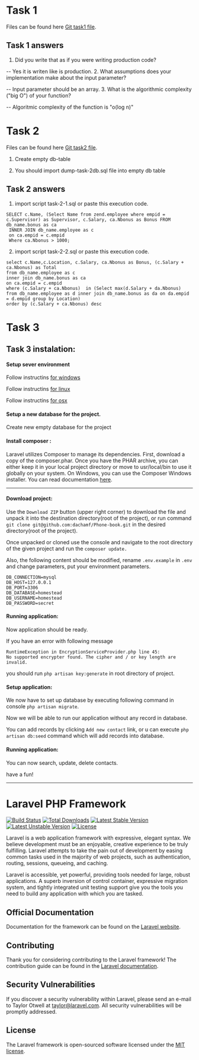# Task 1
Files can be found here [Git task1 file](https://github.com/dachamf/Phone-book/tree/master/Other_Tasks/task1).

## Task 1 answers

1. Did you write that as if you were writing production code?

  -- Yes it is writen like is production.
2. What assumptions does your implementation make about the input parameter?

  -- Input parameter should be an array.
3. What is the algorithmic complexity ("big O") of your function?

  -- Algoritmic complexity of the function is "o(log n)"
  
  
# Task 2

Files can be found here [Git task2 file](https://github.com/dachamf/Phone-book/tree/master/Other_Tasks/task2).

1) Create empty db-table

2) You should import dump-task-2db.sql file into empty db table

## Task 2 answers

1) import script task-2-1.sql or paste this execution code.

```
SELECT c.Name, (Select Name from zend.employee where empid = c.Supervisor) as Supervisor, c.Salary, ca.Nbonus as Bonus FROM db_name.bonus as ca
 INNER JOIN db_name.employee as c
 on ca.empid = c.empid
 Where ca.Nbonus > 1000;
```

2) import script task-2-2.sql or paste this execution code.

```
select c.Name,c.Location, c.Salary, ca.Nbonus as Bonus, (c.Salary + ca.Nbonus) as Total 
from db_name.employee as c
inner join db_name.bonus as ca
on ca.empid = c.empid
where (c.Salary + ca.Nbonus)  in (Select max(d.Salary + da.Nbonus) from db_name.employee as d inner join db_name.bonus as da on da.empid = d.empid group by Location)
order by (c.Salary + ca.Nbonus) desc
```

# Task 3

## Task 3 instalation:

#### Setup sever environment

Follow instructins [for windows](http://www.sitepoint.com/how-to-install-apache-on-windows/)

Follow instructins [for linux](https://www.digitalocean.com/community/tutorials/how-to-install-linux-apache-mysql-php-lamp-stack-on-ubuntu)

Follow instructins [for osx](https://coolestguidesontheplanet.com/get-apache-mysql-php-phpmyadmin-working-osx-10-10-yosemite/)

#### Setup a new database for the project.

Create new empty database for the project 


#### Install composer :
Laravel utilizes Composer to manage its dependencies. First, download a copy of the composer.phar. Once you have the PHAR archive, 
you can either keep it in your local project directory or move to usr/local/bin to use it globally on your system.
On Windows, you can use the Composer Windows installer.
You can read documentation [here](https://getcomposer.org/).

---

#### Download project:


Use the `Download ZIP` button (upper right corner) to download the file and unpack it into the destination directory(root of the project), or run command `git clone git@github.com:dachamf/Phone-book.git` in the desired directory(root of the project).

Once unpacked or cloned use the console and navigate to the root directory of the given project and run the 
`composer update.`

Also, the following content should be modified, rename `.env.example` in `.env` and change parameters, put your environment parameters.

```
DB_CONNECTION=mysql
DB_HOST=127.0.0.1
DB_PORT=3306
DB_DATABASE=homestead
DB_USERNAME=homestead
DB_PASSWORD=secret
```

#### Running application:

Now application should be ready.

If you have an error with following message

```
RuntimeException in EncryptionServiceProvider.php line 45:
No supported encrypter found. The cipher and / or key length are invalid.
```

you should run `php artisan key:generate` in root directory of project.


#### Setup application:

We now have to set up database by executing following command in console `php artisan migrate`.

Now we will be able to run our application without any record in database.

You can add records by clicking `Add new contact` link, or u can execute `php artisan db:seed` command which will add records into database.

#### Running application:

You can now search, update, delete contacts.

have a fun!


---

# Laravel PHP Framework
[![Build Status](https://travis-ci.org/laravel/framework.svg)](https://travis-ci.org/laravel/framework)
[![Total Downloads](https://poser.pugx.org/laravel/framework/d/total.svg)](https://packagist.org/packages/laravel/framework)
[![Latest Stable Version](https://poser.pugx.org/laravel/framework/v/stable.svg)](https://packagist.org/packages/laravel/framework)
[![Latest Unstable Version](https://poser.pugx.org/laravel/framework/v/unstable.svg)](https://packagist.org/packages/laravel/framework)
[![License](https://poser.pugx.org/laravel/framework/license.svg)](https://packagist.org/packages/laravel/framework)

Laravel is a web application framework with expressive, elegant syntax. We believe development must be an enjoyable, creative experience to be truly fulfilling. Laravel attempts to take the pain out of development by easing common tasks used in the majority of web projects, such as authentication, routing, sessions, queueing, and caching.

Laravel is accessible, yet powerful, providing tools needed for large, robust applications. A superb inversion of control container, expressive migration system, and tightly integrated unit testing support give you the tools you need to build any application with which you are tasked.

## Official Documentation

Documentation for the framework can be found on the [Laravel website](http://laravel.com/docs).

## Contributing

Thank you for considering contributing to the Laravel framework! The contribution guide can be found in the [Laravel documentation](http://laravel.com/docs/contributions).

## Security Vulnerabilities

If you discover a security vulnerability within Laravel, please send an e-mail to Taylor Otwell at taylor@laravel.com. All security vulnerabilities will be promptly addressed.

## License

The Laravel framework is open-sourced software licensed under the [MIT license](http://opensource.org/licenses/MIT).
